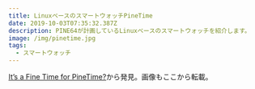 ```yaml
---
title: LinuxベースのスマートウォッチPineTime
date: 2019-10-03T07:35:32.387Z
description: PINE64が計画しているLinuxベースのスマートウォッチを紹介します。
image: /img/pinetime.jpg
tags:
  - スマートウォッチ
---
```

[It’s a Fine Time for PineTime?](https://www.hackster.io/news/it-s-a-fine-time-for-pinetime-92a9f8ab17f4)から発見。画像もここから転載。
